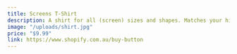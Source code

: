 ```yaml
---
title: Screens T-Shirt
description: A shirt for all (screen) sizes and shapes. Matches your hipster chinos.
image: "/uploads/shirt.jpg"
price: "$9.99"
link: https://www.shopify.com.au/buy-button
---
```


